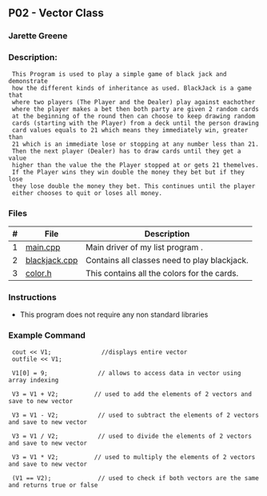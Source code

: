 ## P02 - Vector Class
### Jarette Greene
### Description: 

     This Program is used to play a simple game of black jack and demonstrate
     how the different kinds of inheritance as used. BlackJack is a game that 
     where two players (The Player and the Dealer) play against eachother
     where the player makes a bet then both party are given 2 random cards 
     at the beginning of the round then can choose to keep drawing random 
     cards (starting with the Player) from a deck until the person drawing 
     card values equals to 21 which means they immediately win, greater than 
     21 which is an immediate lose or stopping at any number less than 21. 
     Then the next player (Dealer) has to draw cards until they get a value
     higher than the value the the Player stopped at or gets 21 themelves. 
     If the Player wins they win double the money they bet but if they lose
     they lose double the money they bet. This continues until the player 
     either chooses to quit or loses all money. 

### Files

|   #   | File     | Description                      |
| :---: | -------- | -------------------------------- |
|   1   |[main.cpp](https://github.com/Jarette/2143-OOP-Greene/blob/main/Assignments/P03/main.cpp)| Main driver of my list program . |
|   2   |[blackjack.cpp]()| Contains all classes need to play blackjack.|
|   3   |[color.h]()| This contains all the colors for the cards.|

### Instructions

- This program does not require any non standard libraries 

### Example Command
```
 cout << V1;              //displays entire vector
 outfile << V1;
 
 V1[0] = 9;              // allows to access data in vector using array indexing 
    
 V3 = V1 + V2;          // used to add the elements of 2 vectors and save to new vector
 
 V3 = V1 - V2;           // used to subtract the elements of 2 vectors and save to new vector
 
 V3 = V1 / V2;           // used to divide the elements of 2 vectors and save to new vector
 
 V3 = V1 * V2;          // used to multiply the elements of 2 vectors and save to new vector
 
 (V1 == V2);             // used to check if both vectors are the same and returns true or false 
```
